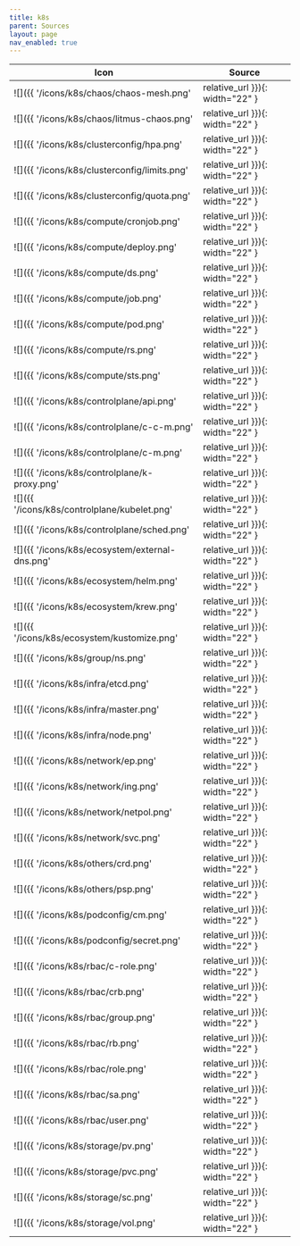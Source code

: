 ```yaml
---
title: k8s
parent: Sources
layout: page
nav_enabled: true
---
```


| Icon | Source |
|-----|-----|
|![]({{ '/icons/k8s/chaos/chaos-mesh.png' | relative_url }}){: width="22" }|`K8s::Chaos.chaos_mesh`{: .language-ruby .highlighter-rouge .highlight style="font-size: 14px"}|
|![]({{ '/icons/k8s/chaos/litmus-chaos.png' | relative_url }}){: width="22" }|`K8s::Chaos.litmus_chaos`{: .language-ruby .highlighter-rouge .highlight style="font-size: 14px"}|
|![]({{ '/icons/k8s/clusterconfig/hpa.png' | relative_url }}){: width="22" }|`K8s::Clusterconfig.hpa`{: .language-ruby .highlighter-rouge .highlight style="font-size: 14px"}|
|![]({{ '/icons/k8s/clusterconfig/limits.png' | relative_url }}){: width="22" }|`K8s::Clusterconfig.limits`{: .language-ruby .highlighter-rouge .highlight style="font-size: 14px"}|
|![]({{ '/icons/k8s/clusterconfig/quota.png' | relative_url }}){: width="22" }|`K8s::Clusterconfig.quota`{: .language-ruby .highlighter-rouge .highlight style="font-size: 14px"}|
|![]({{ '/icons/k8s/compute/cronjob.png' | relative_url }}){: width="22" }|`K8s::Compute.cronjob`{: .language-ruby .highlighter-rouge .highlight style="font-size: 14px"}|
|![]({{ '/icons/k8s/compute/deploy.png' | relative_url }}){: width="22" }|`K8s::Compute.deploy`{: .language-ruby .highlighter-rouge .highlight style="font-size: 14px"}|
|![]({{ '/icons/k8s/compute/ds.png' | relative_url }}){: width="22" }|`K8s::Compute.ds`{: .language-ruby .highlighter-rouge .highlight style="font-size: 14px"}|
|![]({{ '/icons/k8s/compute/job.png' | relative_url }}){: width="22" }|`K8s::Compute.job`{: .language-ruby .highlighter-rouge .highlight style="font-size: 14px"}|
|![]({{ '/icons/k8s/compute/pod.png' | relative_url }}){: width="22" }|`K8s::Compute.pod`{: .language-ruby .highlighter-rouge .highlight style="font-size: 14px"}|
|![]({{ '/icons/k8s/compute/rs.png' | relative_url }}){: width="22" }|`K8s::Compute.rs`{: .language-ruby .highlighter-rouge .highlight style="font-size: 14px"}|
|![]({{ '/icons/k8s/compute/sts.png' | relative_url }}){: width="22" }|`K8s::Compute.sts`{: .language-ruby .highlighter-rouge .highlight style="font-size: 14px"}|
|![]({{ '/icons/k8s/controlplane/api.png' | relative_url }}){: width="22" }|`K8s::Controlplane.api`{: .language-ruby .highlighter-rouge .highlight style="font-size: 14px"}|
|![]({{ '/icons/k8s/controlplane/c-c-m.png' | relative_url }}){: width="22" }|`K8s::Controlplane.c_c_m`{: .language-ruby .highlighter-rouge .highlight style="font-size: 14px"}|
|![]({{ '/icons/k8s/controlplane/c-m.png' | relative_url }}){: width="22" }|`K8s::Controlplane.c_m`{: .language-ruby .highlighter-rouge .highlight style="font-size: 14px"}|
|![]({{ '/icons/k8s/controlplane/k-proxy.png' | relative_url }}){: width="22" }|`K8s::Controlplane.k_proxy`{: .language-ruby .highlighter-rouge .highlight style="font-size: 14px"}|
|![]({{ '/icons/k8s/controlplane/kubelet.png' | relative_url }}){: width="22" }|`K8s::Controlplane.kubelet`{: .language-ruby .highlighter-rouge .highlight style="font-size: 14px"}|
|![]({{ '/icons/k8s/controlplane/sched.png' | relative_url }}){: width="22" }|`K8s::Controlplane.sched`{: .language-ruby .highlighter-rouge .highlight style="font-size: 14px"}|
|![]({{ '/icons/k8s/ecosystem/external-dns.png' | relative_url }}){: width="22" }|`K8s::Ecosystem.external_dns`{: .language-ruby .highlighter-rouge .highlight style="font-size: 14px"}|
|![]({{ '/icons/k8s/ecosystem/helm.png' | relative_url }}){: width="22" }|`K8s::Ecosystem.helm`{: .language-ruby .highlighter-rouge .highlight style="font-size: 14px"}|
|![]({{ '/icons/k8s/ecosystem/krew.png' | relative_url }}){: width="22" }|`K8s::Ecosystem.krew`{: .language-ruby .highlighter-rouge .highlight style="font-size: 14px"}|
|![]({{ '/icons/k8s/ecosystem/kustomize.png' | relative_url }}){: width="22" }|`K8s::Ecosystem.kustomize`{: .language-ruby .highlighter-rouge .highlight style="font-size: 14px"}|
|![]({{ '/icons/k8s/group/ns.png' | relative_url }}){: width="22" }|`K8s::Group.ns`{: .language-ruby .highlighter-rouge .highlight style="font-size: 14px"}|
|![]({{ '/icons/k8s/infra/etcd.png' | relative_url }}){: width="22" }|`K8s::Infra.etcd`{: .language-ruby .highlighter-rouge .highlight style="font-size: 14px"}|
|![]({{ '/icons/k8s/infra/master.png' | relative_url }}){: width="22" }|`K8s::Infra.master`{: .language-ruby .highlighter-rouge .highlight style="font-size: 14px"}|
|![]({{ '/icons/k8s/infra/node.png' | relative_url }}){: width="22" }|`K8s::Infra.node`{: .language-ruby .highlighter-rouge .highlight style="font-size: 14px"}|
|![]({{ '/icons/k8s/network/ep.png' | relative_url }}){: width="22" }|`K8s::Network.ep`{: .language-ruby .highlighter-rouge .highlight style="font-size: 14px"}|
|![]({{ '/icons/k8s/network/ing.png' | relative_url }}){: width="22" }|`K8s::Network.ing`{: .language-ruby .highlighter-rouge .highlight style="font-size: 14px"}|
|![]({{ '/icons/k8s/network/netpol.png' | relative_url }}){: width="22" }|`K8s::Network.netpol`{: .language-ruby .highlighter-rouge .highlight style="font-size: 14px"}|
|![]({{ '/icons/k8s/network/svc.png' | relative_url }}){: width="22" }|`K8s::Network.svc`{: .language-ruby .highlighter-rouge .highlight style="font-size: 14px"}|
|![]({{ '/icons/k8s/others/crd.png' | relative_url }}){: width="22" }|`K8s::Others.crd`{: .language-ruby .highlighter-rouge .highlight style="font-size: 14px"}|
|![]({{ '/icons/k8s/others/psp.png' | relative_url }}){: width="22" }|`K8s::Others.psp`{: .language-ruby .highlighter-rouge .highlight style="font-size: 14px"}|
|![]({{ '/icons/k8s/podconfig/cm.png' | relative_url }}){: width="22" }|`K8s::Podconfig.cm`{: .language-ruby .highlighter-rouge .highlight style="font-size: 14px"}|
|![]({{ '/icons/k8s/podconfig/secret.png' | relative_url }}){: width="22" }|`K8s::Podconfig.secret`{: .language-ruby .highlighter-rouge .highlight style="font-size: 14px"}|
|![]({{ '/icons/k8s/rbac/c-role.png' | relative_url }}){: width="22" }|`K8s::Rbac.c_role`{: .language-ruby .highlighter-rouge .highlight style="font-size: 14px"}|
|![]({{ '/icons/k8s/rbac/crb.png' | relative_url }}){: width="22" }|`K8s::Rbac.crb`{: .language-ruby .highlighter-rouge .highlight style="font-size: 14px"}|
|![]({{ '/icons/k8s/rbac/group.png' | relative_url }}){: width="22" }|`K8s::Rbac.group`{: .language-ruby .highlighter-rouge .highlight style="font-size: 14px"}|
|![]({{ '/icons/k8s/rbac/rb.png' | relative_url }}){: width="22" }|`K8s::Rbac.rb`{: .language-ruby .highlighter-rouge .highlight style="font-size: 14px"}|
|![]({{ '/icons/k8s/rbac/role.png' | relative_url }}){: width="22" }|`K8s::Rbac.role`{: .language-ruby .highlighter-rouge .highlight style="font-size: 14px"}|
|![]({{ '/icons/k8s/rbac/sa.png' | relative_url }}){: width="22" }|`K8s::Rbac.sa`{: .language-ruby .highlighter-rouge .highlight style="font-size: 14px"}|
|![]({{ '/icons/k8s/rbac/user.png' | relative_url }}){: width="22" }|`K8s::Rbac.user`{: .language-ruby .highlighter-rouge .highlight style="font-size: 14px"}|
|![]({{ '/icons/k8s/storage/pv.png' | relative_url }}){: width="22" }|`K8s::Storage.pv`{: .language-ruby .highlighter-rouge .highlight style="font-size: 14px"}|
|![]({{ '/icons/k8s/storage/pvc.png' | relative_url }}){: width="22" }|`K8s::Storage.pvc`{: .language-ruby .highlighter-rouge .highlight style="font-size: 14px"}|
|![]({{ '/icons/k8s/storage/sc.png' | relative_url }}){: width="22" }|`K8s::Storage.sc`{: .language-ruby .highlighter-rouge .highlight style="font-size: 14px"}|
|![]({{ '/icons/k8s/storage/vol.png' | relative_url }}){: width="22" }|`K8s::Storage.vol`{: .language-ruby .highlighter-rouge .highlight style="font-size: 14px"}|
